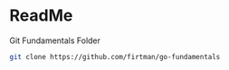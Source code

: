 # ReadMe

Git Fundamentals Folder

```bash
git clone https://github.com/firtman/go-fundamentals
```
